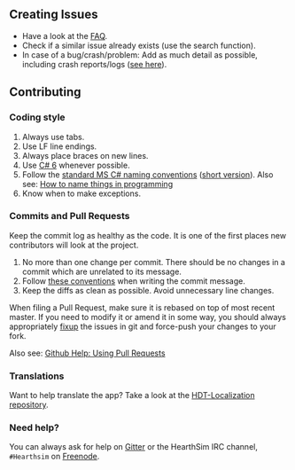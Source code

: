 ## Creating Issues
- Have a look at the [FAQ](https://github.com/HearthSim/Hearthstone-Deck-Tracker/wiki/FAQ).
- Check if a similar issue already exists (use the search function).
- In case of a bug/crash/problem: Add as much detail as possible, including crash reports/logs ([see here](https://github.com/HearthSim/Hearthstone-Deck-Tracker/wiki/Reporting-Issues)).

## Contributing

### Coding style

1. Always use tabs.
2. Use LF line endings.
3. Always place braces on new lines.
4. Use [C# 6](https://github.com/dotnet/roslyn/wiki/New-Language-Features-in-C%23-6) whenever possible. 
5. Follow the [standard MS C# naming conventions](https://msdn.microsoft.com/en-us/library/ms229002(v=vs.110).aspx) 
([short version](http://programmers.stackexchange.com/a/224910)). 
Also see: [How to name things in programming](http://www.slideshare.net/pirhilton/how-to-name-things-the-hardest-problem-in-programming)
6. Know when to make exceptions.

### Commits and Pull Requests

Keep the commit log as healthy as the code. It is one of the first places new contributors will look at the project.

1. No more than one change per commit. There should be no changes in a commit which are unrelated to its message.
2. Follow [these conventions](http://chris.beams.io/posts/git-commit/) when writing the commit message.
3. Keep the diffs as clean as possible. Avoid unnecessary line changes.

When filing a Pull Request, make sure it is rebased on top of most recent master.
If you need to modify it or amend it in some way, you should always appropriately 
[fixup](https://help.github.com/articles/about-git-rebase/) the issues in git and force-push your changes to your fork.

Also see: [Github Help: Using Pull Requests](https://help.github.com/articles/using-pull-requests/)

### Translations

Want to help translate the app? Take a look at the [HDT-Localization repository](https://github.com/HearthSim/HDT-Localization).

### Need help?

You can always ask for help on [Gitter](https://gitter.im/HearthSim/Hearthstone-Deck-Tracker) or the HearthSim IRC channel, `#Hearthsim` on [Freenode](https://freenode.net/).
